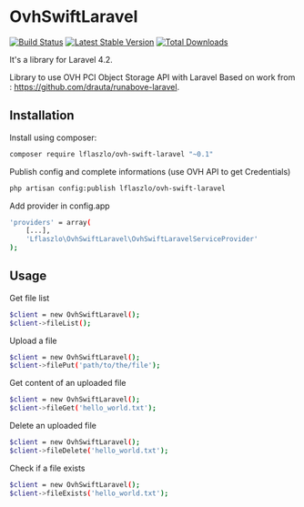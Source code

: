 # OvhSwiftLaravel

[![Build Status](https://travis-ci.org/lflaszlo/OvhSwiftLaravel.svg?branch=master)](https://travis-ci.org/lflaszlo/OvhSwiftLaravel)
[![Latest Stable Version](https://poser.pugx.org/lflaszlo/ovh-swift-laravel/v/stable.png)](https://packagist.org/packages/lflaszlo/ovh-swift-laravel) [![Total Downloads](https://poser.pugx.org/lflaszlo/ovh-swift-laravel/downloads.png)](https://packagist.org/packages/lflaszlo/ovh-swift-laravel)

It's a library for Laravel 4.2.

Library to use OVH PCI Object Storage API with Laravel
Based on work from : https://github.com/drauta/runabove-laravel.

Installation
------------

Install using composer:
```bash
composer require lflaszlo/ovh-swift-laravel "~0.1"
```

Publish config and complete informations (use OVH API to get Credentials)
```bash
php artisan config:publish lflaszlo/ovh-swift-laravel
```

Add provider in config.app
```bash
'providers' = array(
    [...],
    'Lflaszlo\OvhSwiftLaravel\OvhSwiftLaravelServiceProvider'
);
```

Usage
------------

Get file list
```bash
$client = new OvhSwiftLaravel();
$client->fileList();
```

Upload a file
```bash
$client = new OvhSwiftLaravel();
$client->filePut('path/to/the/file');
```

Get content of an uploaded file
```bash
$client = new OvhSwiftLaravel();
$client->fileGet('hello_world.txt');
```

Delete an uploaded file
```bash
$client = new OvhSwiftLaravel();
$client->fileDelete('hello_world.txt');
```

Check if a file exists
```bash
$client = new OvhSwiftLaravel();
$client->fileExists('hello_world.txt');
```